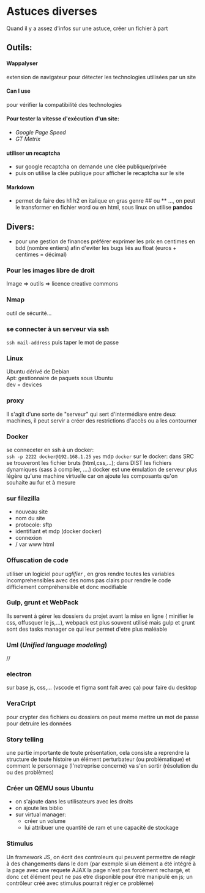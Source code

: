# Astuces diverses
Quand il y a assez d'infos sur une astuce, créer un fichier à part

## Outils:

#### Wappalyser 
extension de navigateur pour détecter les technologies utilisées par un site

#### Can I use 
pour vérifier la compatibilité des technologies

#### Pour tester la vitesse d'exécution d'un site: 
- *Google Page Speed*
- *GT Metrix*

#### utiliser un recaptcha 
- sur google recaptcha on demande une clée publique/privée 
- puis on utilise la clée publique pour afficher le recaptcha sur le site

#### Markdown 
- permet de faire des h1 h2 en italique en gras genre ## ou ** …, on peut le transformer en fichier word ou en html, sous linux on utilise **pandoc**

## Divers:
- pour une gestion de finances préférer exprimer les prix en centimes en bdd (nombre entiers) afin d'eviter les bugs liés au float (euros + centimes = décimal)

### Pour les images libre de droit
Image => outils => licence creative commons

### Nmap 
outil de sécurité...

### se connecter à un serveur via ssh
``ssh mail-address``
puis taper le mot de passe

### Linux
Ubuntu dérivé de Debian   
Apt: gestionnaire de paquets sous Ubuntu  
dev = devices

### proxy
Il s'agit d'une sorte de "serveur" qui sert d'intermédiare entre deux machines, il peut servir a créer des restrictions d'accès ou a les contourner


### Docker
se conneceter en ssh à un docker:  
``ssh -p 2222 docker@192.168.1.25`` 
``yes``
mdp ``docker``
sur le docker: dans SRC se trouveront les fichier bruts (html,css,...); dans DIST les fichiers dynamiques (sass à compiler, ....) docker est une émulation de serveur plus légère qu'une machine virtuelle car on ajoute les composants qu'on souhaite au fur et à mesure

### sur filezilla
- nouveau site
- nom du site 
- protocole: sftp
- identifiant et mdp (docker docker)
- connexion
- / var www html

### Offuscation de code
utiliser un logiciel pour *uglifier* , en gros rendre toutes les variables incomprehensibles avec des noms pas clairs pour rendre le code difficlement compréhensible et donc modifiable

### Gulp, grunt et WebPack
Ils servent à gérer les dossiers du projet avant la mise en ligne ( minifier le css, offusquer le js,...), webpack est plus souvent utilisé mais gulp et grunt sont des tasks manager ce qui leur permet d'etre plus maléable

### Uml (*Unified language modeling*)
//

### electron
sur base js, css,...  (vscode et figma sont fait avec ça)
pour faire du desktop

### VeraCript
pour crypter des fichiers ou dossiers on peut meme mettre un mot de passe pour detruire les données

### Story telling 
une partie importante de toute présentation, cela consiste a reprendre la structure de toute histoire un élément perturbateur (ou problématique) et comment le personnage (l'netreprise concerné) va s'en sortir (résolution du ou des problèmes)

### Créer un QEMU sous Ubuntu
- on s'ajoute dans les utilisateurs avec les droits
- on ajoute les biblio
- sur virtual manager:
    - créer un volume
    - lui attribuer une quantité de ram et une capacité de stockage

### Stimulus
Un framework JS, on écrit des controleurs qui peuvent permettre de réagir à des changements dans le dom (par exemple si un élément a été intégré à la page avec une requete AJAX la page n'est pas forcément rechargé, et donc cet élément peut ne pas etre disponible pour être manipulé en js; un contrôleur créé avec stimulus pourrait régler ce problème)